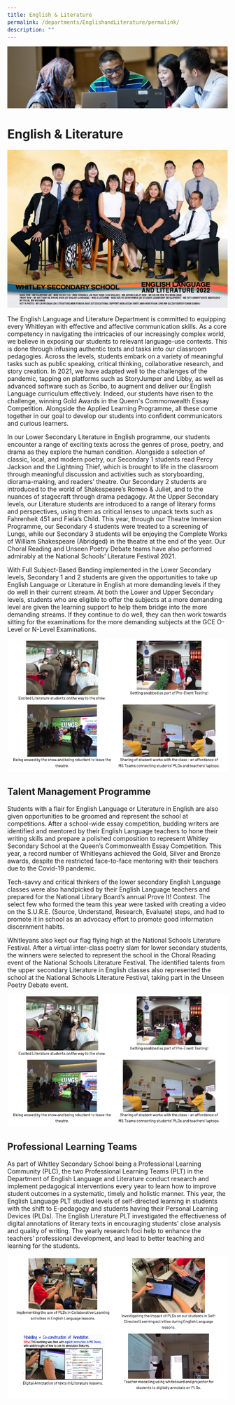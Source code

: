 ```yaml
---
title: English & Literature
permalink: /departments/EnglishandLiterature/permalink/
description: ""
---
```

![](/images/departments.jpg)

English & Literature 
=====================

![](/images/English%20Language%20and%20Literature%20copy%20(1).jpg)

The English Language and Literature Department is committed to equipping every Whitleyan with effective and affective communication skills. As a core competency in navigating the intricacies of our increasingly complex world, we believe in exposing our students to relevant language-use contexts. This is done through infusing authentic texts and tasks into our classroom pedagogies. Across the levels, students embark on a variety of meaningful tasks such as public speaking, critical thinking, collaborative research, and story creation. In 2021, we have adapted well to the challenges of the pandemic, tapping on platforms such as StoryJumper and Libby, as well as advanced software such as Scribo, to augment and deliver our English Language curriculum effectively. Indeed, our students have risen to the challenge, winning Gold Awards in the Queen's Commonwealth Essay Competition. Alongside the Applied Learning Programme, all these come together in our goal to develop our students into confident communicators and curious learners.

  

In our Lower Secondary Literature in English programme, our students encounter a range of exciting texts across the genres of prose, poetry, and drama as they explore the human condition. Alongside a selection of classic, local, and modern poetry, our Secondary 1 students read Percy Jackson and the Lightning Thief, which is brought to life in the classroom through meaningful discussion and activities such as storyboarding, diorama-making, and readers’ theatre. Our Secondary 2 students are introduced to the world of Shakespeare’s Romeo & Juliet, and to the nuances of stagecraft through drama pedagogy. At the Upper Secondary levels, our Literature students are introduced to a range of literary forms and perspectives, using them as critical lenses to unpack texts such as Fahrenheit 451 and Fiela’s Child. This year, through our Theatre Immersion Programme, our Secondary 4 students were treated to a screening of Lungs, while our Secondary 3 students will be enjoying the Complete Works of William Shakespeare (Abridged) in the theatre at the end of the year. Our Choral Reading and Unseen Poetry Debate teams have also performed admirably at the National Schools’ Literature Festival 2021.

  

With Full Subject-Based Banding implemented in the Lower Secondary levels, Secondary 1 and 2 students are given the opportunities to take up English Language or Literature in English at more demanding levels if they do well in their current stream. At both the Lower and Upper Secondary levels, students who are eligible to offer the subjects at a more demanding level are given the learning support to help them bridge into the more demanding streams. If they continue to do well, they can then work towards sitting for the examinations for the more demanding subjects at the GCE O-Level or N-Level Examinations.

![](/images/Eng1.png)

Talent Management Programme
---------------------------

Students with a flair for English Language or Literature in English are also given opportunities to be groomed and represent the school at competitions. After a school-wide essay competition, budding writers are identified and mentored by their English Language teachers to hone their writing skills and prepare a polished composition to represent Whitley Secondary School at the Queen’s Commonwealth Essay Competition. This year, a record number of Whitleyans achieved the Gold, Silver and Bronze awards, despite the restricted face-to-face mentoring with their teachers due to the Covid-19 pandemic.

  

Tech-savvy and critical thinkers of the lower secondary English Language classes were also handpicked by their English Language teachers and prepared for the National Library Board’s annual Prove It! Contest. The select few who formed the team this year were tasked with creating a video on the S.U.R.E. (Source, Understand, Research, Evaluate) steps, and had to promote it in school as an advocacy effort to promote good information discernment habits.

  

Whitleyans also kept our flag flying high at the National Schools Literature Festival. After a virtual inter-class poetry slam for lower secondary students, the winners were selected to represent the school in the Choral Reading event of the National Schools Literature Festival. The identified talents from the upper secondary Literature in English classes also represented the school at the National Schools Literature Festival, taking part in the Unseen Poetry Debate event.

![](/images/eng2.png)

Professional Learning Teams
---------------------------

As part of Whitley Secondary School being a Professional Learning Community (PLC), the two Professional Learning Teams (PLT) in the Department of English Language and Literature conduct research and implement pedagogical interventions every year to learn how to improve student outcomes in a systematic, timely and holistic manner. This year, the English Language PLT studied levels of self-directed learning in students with the shift to E-pedagogy and students having their Personal Learning Devices (PLDs). The English Literature PLT investigated the effectiveness of digital annotations of literary texts in encouraging students’ close analysis and quality of writing. The yearly research foci help to enhance the teachers’ professional development, and lead to better teaching and learning for the students.

![](/images/Eng3.png)